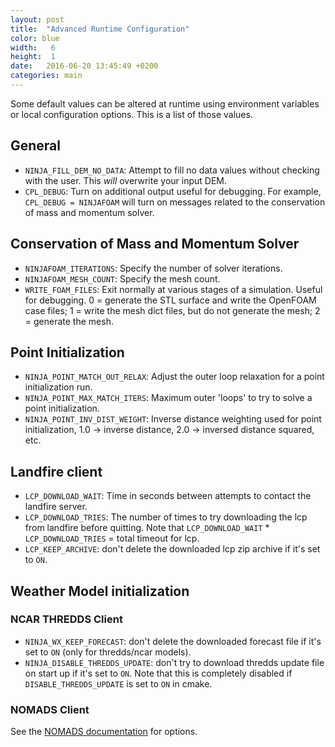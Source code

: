 ```yaml
---
layout: post
title:  "Advanced Runtime Configuration"
color: blue
width:   6
height:  1
date:   2016-06-20 13:45:49 +0200
categories: main
---
```



Some default values can be altered at runtime using environment variables or local configuration options.  This is a list of those values.

## General

* `NINJA_FILL_DEM_NO_DATA`: Attempt to fill no data values without checking with the user.  This *will* overwrite your input DEM.
* `CPL_DEBUG`: Turn on additional output useful for debugging. For example, `CPL_DEBUG = NINJAFOAM` will turn on messages related to the conservation of mass and momentum solver.

## Conservation of Mass and Momentum Solver

* `NINJAFOAM_ITERATIONS`: Specify the number of solver iterations.
* `NINJAFOAM_MESH_COUNT`: Specify the mesh count.
* `WRITE_FOAM_FILES`: Exit normally at various stages of a simulation. Useful for debugging. 0 = generate the STL surface and write the OpenFOAM case files; 1 = write the mesh dict files, but do not generate the mesh; 2 = generate the mesh.

## Point Initialization

* `NINJA_POINT_MATCH_OUT_RELAX`: Adjust the outer loop relaxation for a point initialization run.
* `NINJA_POINT_MAX_MATCH_ITERS`: Maximum outer 'loops' to try to solve a point initialization.
* `NINJA_POINT_INV_DIST_WEIGHT`: Inverse distance weighting used for point initialization, 1.0 -> inverse distance, 2.0 -> inversed distance squared, etc.

## Landfire client

* `LCP_DOWNLOAD_WAIT`: Time in seconds between attempts to contact the landfire server.
* `LCP_DOWNLOAD_TRIES`: The number of times to try downloading the lcp from landfire before quitting.  Note that `LCP_DOWNLOAD_WAIT` * `LCP_DOWNLOAD_TRIES` = total timeout for lcp.
* `LCP_KEEP_ARCHIVE`: don't delete the downloaded lcp zip archive if it's set to `ON`.

## Weather Model initialization

### NCAR THREDDS Client

* `NINJA_WX_KEEP_FORECAST`: don't delete the downloaded forecast file if it's set to `ON` (only for thredds/ncar models).
* `NINJA_DISABLE_THREDDS_UPDATE`: don't try to download thredds update file on start up if it's set to `ON`.  Note that this is completely disabled if `DISABLE_THREDDS_UPDATE` is set to `ON` in cmake.

### NOMADS Client

See the [NOMADS documentation](https://github.com/firelab/windninja/blob/master/doc/nomads.md) for options.
